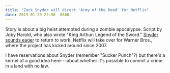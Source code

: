 ```yaml
---
title: "Zack Snyder will direct 'Army of the Dead' for Netflix"  
date: 2019-01-29 22:58 -0800
---
```


Story is about a big heist attempted during a zombie apocalypse. Script by Joby Harold, who also wrote "King Arthur: Legend of the Sword." [Snyder sounds eager](https://www.hollywoodreporter.com/heat-vision/zack-snyder-returns-movies-zombie-pic-army-dead-1178979) to return to work. Netflix will take over for Warner Bros., where the project has kicked around since 2007. 

I have reservations about Snyder (remember "Sucker Punch"?) but there's a kernel of a good idea here---about whether it's possible to commit a crime in a land with no law. 
